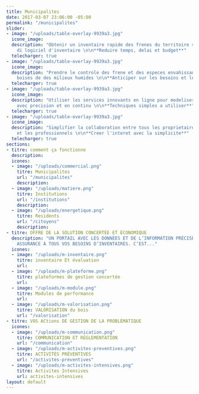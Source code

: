 ```yaml
---
title: Municipalites
date: 2017-03-07 23:06:00 -05:00
permalink: "/municipalites"
slider:
- image: "/uploads/table-overlay-9939a3.jpg"
  icone_image: 
  description: "Obtenir un inventaire rapide des frenes du territoire sans acquisition
    di logiciel d'inventaire \n\n**Reduire temps, delai et budget**"
  telecharger: true
- image: "/uploads/table-overlay-9939a3.jpg"
  icone_image: 
  description: "Prendre le controle des frene et des especes envahissantes dans les
    boises de des milieux humides \n\n**Anticiper sur les besoins et les solutions**"
  telecharger: true
- image: "/uploads/table-overlay-9939a3.jpg"
  icone_image: 
  description: "Utiliser les services innovants en ligne pour modeliser le depistage
    avec precision et en continu \n\n**Techniques simples a utiliser**"
  telecharger: true
- image: "/uploads/table-overlay-9939a3.jpg"
  icone_image: 
  description: "Simplifier la collaboration entre tous les proprietaires de la municipalite
    et les professionnels \n\n**Creer l'interet avec la simplicite**"
  telecharger: true
sections:
- titre: comment ça fonctionne
  description: 
  icones:
  - image: "/uploads/commercial.png"
    titre: Municipalites
    url: "/municipalites"
    description: 
  - image: "/uploads/matiere.png"
    titre: Institutions
    url: "/institutions"
    description: 
  - image: "/uploads/energetique.png"
    titre: Residents
    url: "/citoyens"
    description: 
- titre: OFFRE DE LA SOLUTION CONCERTÉE ET ÉCONOMIQUE
  description: "UN PORTAIL AVEC LES DONNÉES ET DE L’INFORMATION PRÉCISE POUR RÉPONDRE\x03AVEC
    ASSURANCE À TOUS VOS BESOINS D’INVENTAIRES. C’EST..."
  icones:
  - image: "/uploads/m-inventaire.png"
    titre: inventaire Et évaluation
    url: 
  - image: "/uploads/m-plateforme.png"
    titre: plateformes de gestion concertée
    url: 
  - image: "/uploads/m-module.png"
    titre: Modules de performance
    url: 
  - image: "/uploads/m-valorisation.png"
    titre: VALORISATION du bois
    url: "/valorisation"
- titre: VOS ACtions DE GESTION DE LA PROBLÈMATIQUE
  icones:
  - image: "/uploads/m-communication.png"
    titre: COMMUNICATION ET RÈGLEMENTATION
    url: "/communication"
  - image: "/uploads/m-activites-preventives.png"
    titre: ACTIVITÉS PRÉVENTIVES
    url: "/activites-preventives"
  - image: "/uploads/m-activites-intensives.png"
    titre: Activites Intensives
    url: activites-intensives
layout: default
---
```


